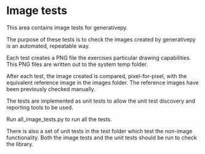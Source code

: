 # Image tests

This area contains image tests for generativepy.

The purpose of these tests is to check the images created by generativepy is an automated, repeatable way.

Each test creates a PNG file the exercises particular drawing capabilities. This PNG files are written out to the system temp folder.

After each test, the image created is compared, pixel-for-pixel, with the equivalent reference image in the images folder. The reference images have been previously checked manually.

The tests are implemented as unit tests to allow the unit test discovery and reporting tools to be used.

Run all_image_tests.py to run all the tests.

There is also a set of unit tests in the test folder which test the non-image functionality. Both the image tests and the unit tests should be run to check the library.

